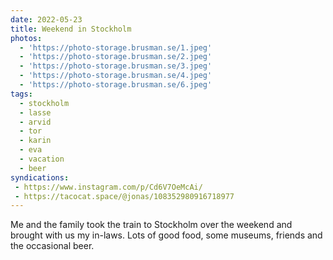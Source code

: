 ```yaml
---
date: 2022-05-23
title: Weekend in Stockholm
photos:
  - 'https://photo-storage.brusman.se/1.jpeg'
  - 'https://photo-storage.brusman.se/2.jpeg'
  - 'https://photo-storage.brusman.se/3.jpeg'
  - 'https://photo-storage.brusman.se/4.jpeg'
  - 'https://photo-storage.brusman.se/6.jpeg'
tags:
  - stockholm
  - lasse
  - arvid
  - tor
  - karin
  - eva
  - vacation
  - beer
syndications:
 - https://www.instagram.com/p/Cd6V7OeMcAi/
 - https://tacocat.space/@jonas/108352980916718977
---
```


Me and the family took the train to Stockholm over the weekend and brought with us my in-laws. Lots of good food, some museums, friends and the occasional beer.
